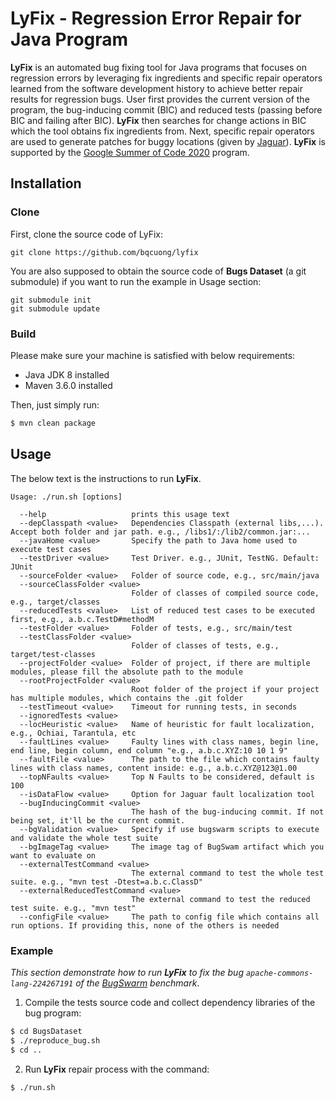 # LyFix - Regression Error Repair for Java Program
**LyFix** is an automated bug fixing tool for Java programs that focuses on regression errors by leveraging fix ingredients and specific repair operators learned from the software development history to achieve better repair results for regression bugs.
User first provides the current version of the program, the bug-inducing commit (BIC) and reduced tests (passing before BIC and failing after BIC).
**LyFix** then searches for change actions in BIC which the tool obtains fix ingredients from.
Next, specific repair operators are used to generate patches for buggy locations (given by [Jaguar](https://github.com/saeg/jaguar)).
**LyFix** is supported by the [Google Summer of Code 2020](https://summerofcode.withgoogle.com/projects/#5961790384504832) program.

## Installation
### Clone
First, clone the source code of LyFix:
```
git clone https://github.com/bqcuong/lyfix
```
You are also supposed to obtain the source code of **Bugs Dataset** (a git submodule) if you want to run the example in Usage section:
```
git submodule init
git submodule update
```
### Build
Please make sure your machine is satisfied with below requirements:
- Java JDK 8 installed
- Maven 3.6.0 installed

Then, just simply run:
```bash
$ mvn clean package
```
## Usage
The below text is the instructions to run **LyFix**.
```
Usage: ./run.sh [options]

  --help                   prints this usage text
  --depClasspath <value>   Dependencies Classpath (external libs,...). Accept both folder and jar path. e.g., /libs1/:/lib2/common.jar:...
  --javaHome <value>       Specify the path to Java home used to execute test cases
  --testDriver <value>     Test Driver. e.g., JUnit, TestNG. Default: JUnit
  --sourceFolder <value>   Folder of source code, e.g., src/main/java
  --sourceClassFolder <value>
                           Folder of classes of compiled source code, e.g., target/classes
  --reducedTests <value>   List of reduced test cases to be executed first, e.g., a.b.c.TestD#methodM
  --testFolder <value>     Folder of tests, e.g., src/main/test
  --testClassFolder <value>
                           Folder of classes of tests, e.g., target/test-classes
  --projectFolder <value>  Folder of project, if there are multiple modules, please fill the absolute path to the module
  --rootProjectFolder <value>
                           Root folder of the project if your project has multiple modules, which contains the .git folder
  --testTimeout <value>    Timeout for running tests, in seconds
  --ignoredTests <value>   
  --locHeuristic <value>   Name of heuristic for fault localization, e.g., Ochiai, Tarantula, etc
  --faultLines <value>     Faulty lines with class names, begin line, end line, begin column, end column "e.g., a.b.c.XYZ:10 10 1 9"
  --faultFile <value>      The path to the file which contains faulty lines with class names, content inside: e.g., a.b.c.XYZ@123@1.00
  --topNFaults <value>     Top N Faults to be considered, default is 100
  --isDataFlow <value>     Option for Jaguar fault localization tool
  --bugInducingCommit <value>
                           The hash of the bug-inducing commit. If not being set, it'll be the current commit.
  --bgValidation <value>   Specify if use bugswarm scripts to execute and validate the whole test suite
  --bgImageTag <value>     The image tag of BugSwam artifact which you want to evaluate on
  --externalTestCommand <value>
                           The external command to test the whole test suite. e.g., "mvn test -Dtest=a.b.c.ClassD"
  --externalReducedTestCommand <value>
                           The external command to test the reduced test suite. e.g., "mvn test"
  --configFile <value>     The path to config file which contains all run options. If providing this, none of the others is needed
```

### Example
*This section demonstrate how to run **LyFix** to fix the bug `apache-commons-lang-224267191` of the [BugSwarm](bugswarm.org) benchmark*.

1. Compile the tests source code and collect dependency libraries of the bug program:
```bash
$ cd BugsDataset
$ ./reproduce_bug.sh
$ cd .. 
```
2. Run **LyFix** repair process with the command:
```bash
$ ./run.sh
```
